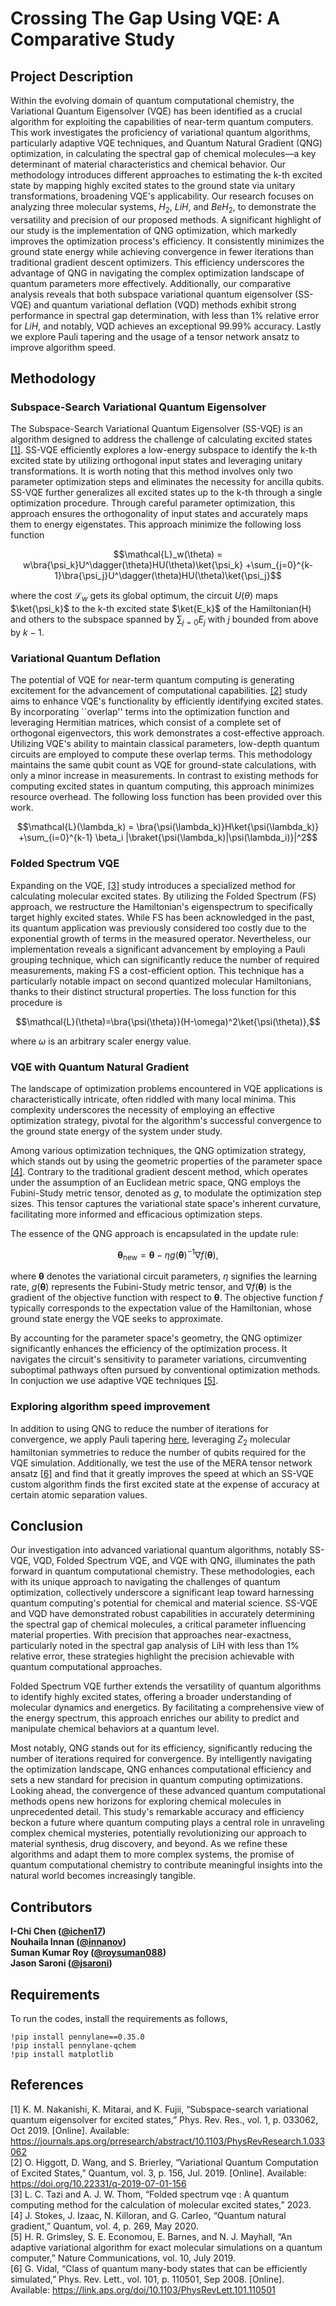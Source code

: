# Crossing The Gap Using VQE: A Comparative Study
## Project Description
Within the evolving domain of quantum computational chemistry, the Variational Quantum Eigensolver (VQE) has been identified as a crucial algorithm for exploiting the capabilities of near-term quantum computers. This work investigates the proficiency of variational quantum algorithms, particularly adaptive VQE techniques, and Quantum Natural Gradient (QNG) optimization, in calculating the spectral gap of chemical molecules—a key determinant of material characteristics and chemical behavior. Our methodology introduces different approaches to estimating the k-th excited state by mapping highly excited states to the ground state via unitary transformations, broadening VQE's applicability.
Our research focuses on analyzing three molecular systems, $H_2$, $LiH$, and $BeH_2$, to demonstrate the versatility and precision of our proposed methods. A significant highlight of our study is the implementation of QNG optimization, which markedly improves the optimization process's efficiency. It consistently minimizes the ground state energy while achieving convergence in fewer iterations than traditional gradient descent optimizers. This efficiency underscores the advantage of QNG in navigating the complex optimization landscape of quantum parameters more effectively.
Additionally, our comparative analysis reveals that both subspace variational quantum eigensolver (SS-VQE) and quantum variational deflation (VQD) methods exhibit strong performance in spectral gap determination, with less than 1\% relative error for $LiH$, and notably, VQD achieves an exceptional 99.99\% accuracy. Lastly we explore Pauli tapering and the usage of a tensor network ansatz to improve algorithm speed.


## Methodology
### Subspace-Search Variational Quantum Eigensolver
The Subspace-Search Variational Quantum Eigensolver (SS-VQE) is an algorithm designed to address the challenge of calculating excited states [[1]](https://journals.aps.org/prresearch/abstract/10.1103/PhysRevResearch.1.033062). SS-VQE efficiently explores a low-energy subspace to identify the k-th excited state by utilizing orthogonal input states and leveraging unitary transformations. It is worth noting that this method involves only two parameter optimization steps and eliminates the necessity for ancilla qubits. SS-VQE further generalizes all excited states up to the k-th through a single optimization procedure. Through careful parameter optimization, this approach ensures the orthogonality of input states and accurately maps them to energy eigenstates.
This approach minimize the following loss function

```math
\mathcal{L}_w(\theta) = w\bra{\psi_k}U^\dagger(\theta)HU(\theta)\ket{\psi_k} +\sum_{j=0}^{k-1}\bra{\psi_j}U^\dagger(\theta)HU(\theta)\ket{\psi_j}
```

where the cost $\mathcal{L}_w$ gets its global optimum, the circuit $U(\theta)$ maps $\ket{\psi_k}$ to the k-th excited state $\ket{E_k}$ of the Hamiltonian(H) and others to the
subspace spanned by $`\sum_{j=0} E_j`$ with $j$ bounded from above by $k-1$.

### Variational Quantum Deflation

The potential of VQE for near-term quantum computing is generating excitement for the advancement of computational capabilities. [[2]](https://quantum-journal.org/papers/q-2019-07-01-156/) study aims to enhance VQE's functionality by efficiently identifying excited states. By incorporating ``overlap'' terms into the optimization function and leveraging Hermitian matrices, which consist of a complete set of orthogonal eigenvectors, this work demonstrates a cost-effective approach. Utilizing VQE's ability to maintain classical parameters, low-depth quantum circuits are employed to compute these overlap terms. This methodology maintains the same qubit count as VQE for ground-state calculations, with only a minor increase in measurements. In contrast to existing methods for computing excited states in quantum computing, this approach minimizes resource overhead. The following loss function has been provided over this work. 
```math
\mathcal{L}(\lambda_k) =  \bra{\psi(\lambda_k)}H\ket{\psi(\lambda_k)} +\sum_{i=0}^{k-1} \beta_i |\braket{\psi(\lambda_k)|\psi(\lambda_i)}|^2
```

### Folded Spectrum VQE

Expanding on the VQE, [[3]](https://arxiv.org/abs/2305.04783v1) study introduces a specialized method for calculating molecular excited states. By utilizing the Folded Spectrum (FS) approach, we restructure the Hamiltonian's eigenspectrum to specifically target highly excited states. While FS has been acknowledged in the past, its quantum application was previously considered too costly due to the exponential growth of terms in the measured operator. Nevertheless, our implementation reveals a significant advancement by employing a Pauli grouping technique, which can significantly reduce the number of required measurements, making FS a cost-efficient option. This technique has a particularly notable impact on second quantized molecular Hamiltonians, thanks to their distinct structural properties. The loss function for this procedure is 
```math
\mathcal{L}(\theta)=\bra{\psi(\theta)}(H-\omega)^2\ket{\psi(\theta)},
```
where $\omega$ is an arbitrary scaler energy value. 
### VQE with Quantum Natural Gradient

The landscape of optimization problems encountered in VQE applications is characteristically intricate, often riddled with many local minima. This complexity underscores the necessity of employing an effective optimization strategy, pivotal for the algorithm's successful convergence to the ground state energy of the system under study.

Among various optimization techniques, the QNG optimization strategy, which stands out by using the geometric properties of the parameter space [[4]](https://quantum-journal.org/papers/q-2020-05-25-269/). Contrary to the traditional gradient descent method, which operates under the assumption of an Euclidean metric space, QNG employs the Fubini-Study metric tensor, denoted as $g$, to modulate the optimization step sizes. This tensor captures the variational state space's inherent curvature, facilitating more informed and efficacious optimization steps.

The essence of the QNG approach is encapsulated in the update rule:

```math
\boldsymbol{\theta}_{\text{new}} = \boldsymbol{\theta} - \eta g(\boldsymbol{\theta})^{-1} \nabla f(\boldsymbol{\theta}),
```

where $\boldsymbol{\theta}$ denotes the variational circuit parameters, $\eta$ signifies the learning rate, $g(\boldsymbol{\theta})$ represents the Fubini-Study metric tensor, and $\nabla f(\boldsymbol{\theta})$ is the gradient of the objective function with respect to $\boldsymbol{\theta}$. The objective function $f$ typically corresponds to the expectation value of the Hamiltonian, whose ground state energy the VQE seeks to approximate.

By accounting for the parameter space's geometry, the QNG optimizer significantly enhances the efficiency of the optimization process. It navigates the circuit's sensitivity to parameter variations, circumventing suboptimal pathways often pursued by conventional optimization methods. In conjuction we use adaptive VQE techniques [[5]](https://www.nature.com/articles/s41467-019-10988-2).



### Exploring algorithm speed improvement
In addition to using QNG to reduce the number of iterations for convergence, we apply Pauli tapering [here](https://github.com/jsaroni/Crossing_The_Gap_Using_VQE_A_comparative_study/blob/main/Codes/Tapered_Hamiltonian_SS_VQE_with_tensor_network_ansatz.ipynb), leveraging $Z_2$ molecular hamiltonian symmetries to reduce the number of qubits required for the VQE simulation. Additionally, we test the use of the MERA tensor network ansatz [[6]](https://journals.aps.org/prl/abstract/10.1103/PhysRevLett.101.110501) and find that it greatly improves the speed at which an SS-VQE custom algorithm finds the first excited state at the expense of accuracy at certain atomic separation values.

## Conclusion

Our investigation into advanced variational quantum algorithms, notably SS-VQE, VQD, Folded Spectrum VQE, and VQE with QNG, illuminates the path forward in quantum computational chemistry. These methodologies, each with its unique approach to navigating the challenges of quantum optimization, collectively underscore a significant leap toward harnessing quantum computing's potential for chemical and material science.
SS-VQE and VQD have demonstrated robust capabilities in accurately determining the spectral gap of chemical molecules, a critical parameter influencing material properties. With precision that approaches near-exactness, particularly noted in the spectral gap analysis of LiH with less than 1\% relative error, these strategies highlight the precision achievable with quantum computational approaches.

Folded Spectrum VQE further extends the versatility of quantum algorithms to identify highly excited states, offering a broader understanding of molecular dynamics and energetics. By facilitating a comprehensive view of the energy spectrum, this approach enriches our ability to predict and manipulate chemical behaviors at a quantum level.

Most notably, QNG stands out for its efficiency, significantly reducing the number of iterations required for convergence. By intelligently navigating the optimization landscape, QNG enhances computational efficiency and sets a new standard for precision in quantum computing optimizations.
Looking ahead, the convergence of these advanced quantum computational methods opens new horizons for exploring chemical molecules in unprecedented detail. This study's remarkable accuracy and efficiency beckon a future where quantum computing plays a central role in unraveling complex chemical mysteries, potentially revolutionizing our approach to material synthesis, drug discovery, and beyond. As we refine these algorithms and adapt them to more complex systems, the promise of quantum computational chemistry to contribute meaningful insights into the natural world becomes increasingly tangible.




## Contributors
**I-Chi Chen ([@ichen17](https://github.com/ichen17))**<br>
**Nouhaila Innan ([@innanov](https://github.com/innanov))**<br>
**Suman Kumar Roy ([@roysuman088](https://github.com/roysuman088))**<br>
**Jason Saroni ([@jsaroni](https://github.com/jsaroni))**

## Requirements
To run the codes, install the requirements as follows, <br>

`!pip install pennylane==0.35.0`<br>
`!pip install pennylane-qchem`<br>
`!pip install matplotlib`

## References
[1] K. M. Nakanishi, K. Mitarai, and K. Fujii, “Subspace-search variational quantum eigensolver for excited states,” Phys. Rev.
Res., vol. 1, p. 033062, Oct 2019. [Online]. Available: https://journals.aps.org/prresearch/abstract/10.1103/PhysRevResearch.1.033062 <br>
[2] O. Higgott, D. Wang, and S. Brierley, “Variational Quantum Computation 
of Excited States,” Quantum, vol. 3, p. 156, Jul. 2019. [Online]. Available: https://doi.org/10.22331/q-2019-07-01-156 <br>
[3] L. C. Tazi and A. J. W. Thom, “Folded spectrum vqe : A quantum computing method for the calculation of molecular excited states,” 2023.  <br>
[4] J. Stokes, J. Izaac, N. Killoran, and G. Carleo, “Quantum natural gradient,” Quantum, vol. 4, p. 269, May 2020.  <br>
[5] H. R. Grimsley, S. E. Economou, E. Barnes, and N. J. Mayhall, “An adaptive variational algorithm for exact molecular simulations on a
quantum computer,” Nature Communications, vol. 10, July 2019.  <br>
[6] G. Vidal, “Class of quantum many-body states that can be efficiently simulated,” Phys. Rev. Lett., vol. 101, p. 110501, Sep 2008. [Online].
Available: https://link.aps.org/doi/10.1103/PhysRevLett.101.110501
